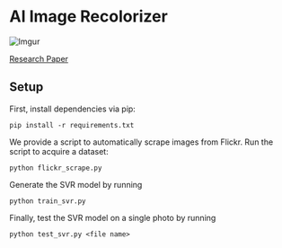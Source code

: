 # AI Image Recolorizer

![Imgur](https://i.imgur.com/HNee6oE.png)

[Research Paper](http://cs229.stanford.edu/proj2015/150_report.pdf)

## Setup

First, install dependencies via pip:

    pip install -r requirements.txt

We provide a script to automatically scrape images from Flickr. Run
the script to acquire a dataset:

    python flickr_scrape.py

Generate the SVR model by running

    python train_svr.py

Finally, test the SVR model on a single photo by running

    python test_svr.py <file name>
